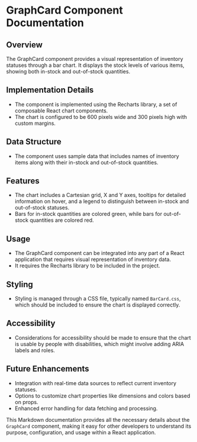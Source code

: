 # GraphCard Component Documentation

## Overview

The GraphCard component provides a visual representation of inventory statuses through a bar chart. It displays the stock levels of various items, showing both in-stock and out-of-stock quantities.

## Implementation Details

- The component is implemented using the Recharts library, a set of composable React chart components.
- The chart is configured to be 600 pixels wide and 300 pixels high with custom margins.

## Data Structure

- The component uses sample data that includes names of inventory items along with their in-stock and out-of-stock quantities.

## Features

- The chart includes a Cartesian grid, X and Y axes, tooltips for detailed information on hover, and a legend to distinguish between in-stock and out-of-stock statuses.
- Bars for in-stock quantities are colored green, while bars for out-of-stock quantities are colored red.

## Usage

- The GraphCard component can be integrated into any part of a React application that requires visual representation of inventory data.
- It requires the Recharts library to be included in the project.

## Styling

- Styling is managed through a CSS file, typically named `BarCard.css`, which should be included to ensure the chart is displayed correctly.

## Accessibility

- Considerations for accessibility should be made to ensure that the chart is usable by people with disabilities, which might involve adding ARIA labels and roles.

## Future Enhancements

- Integration with real-time data sources to reflect current inventory statuses.
- Options to customize chart properties like dimensions and colors based on props.
- Enhanced error handling for data fetching and processing.


This Markdown documentation provides all the necessary details about the `GraphCard` component, making it easy for other developers to understand its purpose, configuration, and usage within a React application.

